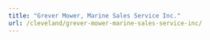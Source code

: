 ```yaml
---
title: "Grever Mower, Marine Sales Service Inc."
url: /cleveland/grever-mower-marine-sales-service-inc/
---
```

